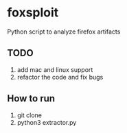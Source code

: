 # foxsploit
Python script to analyze firefox artifacts
## TODO
1) add mac and linux support
2) refactor the code and fix bugs

## How to run
1) git clone
2) python3 extractor.py
   
